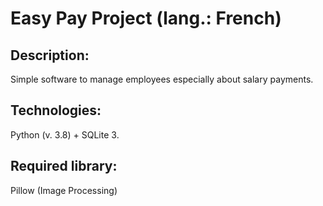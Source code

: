 # Easy Pay Project (lang.: French)
## Description:
Simple software to manage employees especially about salary payments.
## Technologies:
Python (v. 3.8) + SQLite 3.
## Required library:
Pillow (Image Processing)

